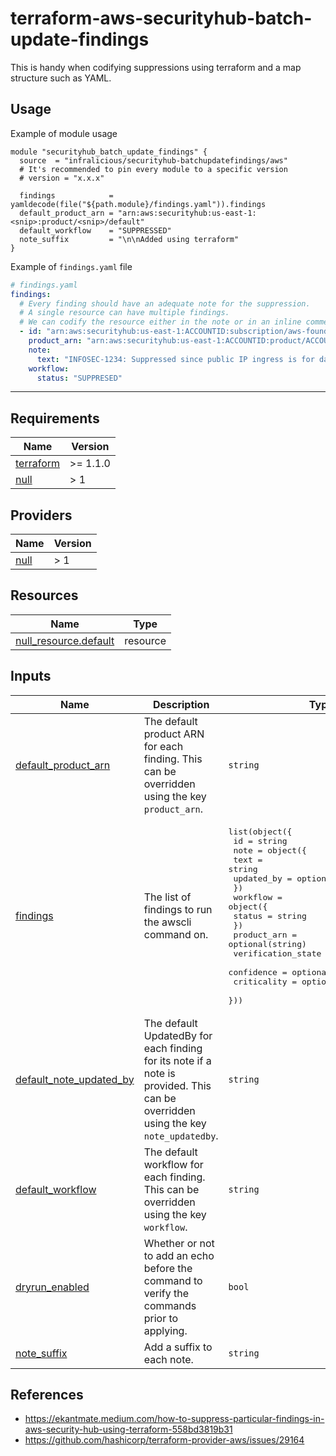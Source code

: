 # terraform-aws-securityhub-batch-update-findings

This is handy when codifying suppressions using terraform and a map structure such as YAML.

## Usage

Example of module usage

```hcl
module "securityhub_batch_update_findings" {
  source  = "infralicious/securityhub-batchupdatefindings/aws"
  # It's recommended to pin every module to a specific version
  # version = "x.x.x"

  findings            = yamldecode(file("${path.module}/findings.yaml")).findings
  default_product_arn = "arn:aws:securityhub:us-east-1:<snip>:product/<snip>/default"
  default_workflow    = "SUPPRESSED"
  note_suffix         = "\n\nAdded using terraform"
}
```

Example of `findings.yaml` file

```yaml
# findings.yaml
findings:
  # Every finding should have an adequate note for the suppression.
  # A single resource can have multiple findings.
  # We can codify the resource either in the note or in an inline comment.
  - id: "arn:aws:securityhub:us-east-1:ACCOUNTID:subscription/aws-foundational-security-best-practices/v/1.0.0/S3.11/finding/e4c171dc-12e6-433b-8a51-a382e8d24e37"
    product_arn: "arn:aws:securityhub:us-east-1:ACCOUNTID:product/ACCOUNTID/default"
    note:
      text: "INFOSEC-1234: Suppressed since public IP ingress is for data partner"
    workflow:
      status: "SUPPRESED"
```

---

<!-- BEGIN_TF_DOCS -->
## Requirements

| Name | Version |
|------|---------|
| <a name="requirement_terraform"></a> [terraform](#requirement\_terraform) | >= 1.1.0 |
| <a name="requirement_null"></a> [null](#requirement\_null) | > 1 |

## Providers

| Name | Version |
|------|---------|
| <a name="provider_null"></a> [null](#provider\_null) | > 1 |

## Resources

| Name | Type |
|------|------|
| [null_resource.default](https://registry.terraform.io/providers/hashicorp/null/latest/docs/resources/resource) | resource |

## Inputs

| Name | Description | Type | Default | Required |
|------|-------------|------|---------|:--------:|
| <a name="input_default_product_arn"></a> [default\_product\_arn](#input\_default\_product\_arn) | The default product ARN for each finding. This can be overridden using the key `product_arn`. | `string` | n/a | yes |
| <a name="input_findings"></a> [findings](#input\_findings) | The list of findings to run the awscli command on. | <pre>list(object({<br>    id = string<br>    note = object({<br>      text       = string<br>      updated_by = optional(string)<br>    })<br>    workflow = object({<br>      status = string<br>    })<br>    product_arn        = optional(string)<br>    verification_state = optional(string)<br>    confidence         = optional(number)<br>    criticality        = optional(number)<br>  }))</pre> | n/a | yes |
| <a name="input_default_note_updated_by"></a> [default\_note\_updated\_by](#input\_default\_note\_updated\_by) | The default UpdatedBy for each finding for its note if a note is provided. This can be overridden using the key `note_updatedby`. | `string` | `"terraform"` | no |
| <a name="input_default_workflow"></a> [default\_workflow](#input\_default\_workflow) | The default workflow for each finding. This can be overridden using the key `workflow`. | `string` | `"SUPPRESSED"` | no |
| <a name="input_dryrun_enabled"></a> [dryrun\_enabled](#input\_dryrun\_enabled) | Whether or not to add an echo before the command to verify the commands prior to applying. | `bool` | `false` | no |
| <a name="input_note_suffix"></a> [note\_suffix](#input\_note\_suffix) | Add a suffix to each note. | `string` | `""` | no |
<!-- END_TF_DOCS -->

## References

* https://ekantmate.medium.com/how-to-suppress-particular-findings-in-aws-security-hub-using-terraform-558bd3819b31
* https://github.com/hashicorp/terraform-provider-aws/issues/29164
